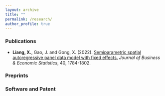 ```yaml
---
layout: archive
title: ""
permalink: /research/
author_profile: true
---
```


### Publications

- **Liang, X.**, Gao, J. and Gong, X. (2022). [Semiparametric spatial autoregressive panel data model with fixed effects.](https://www.tandfonline.com/doi/full/10.1080/07350015.2021.1979564) *Journal of Business & Economic Statistics*, 40, 1784-1802.

### Preprints

### Software and Patent

